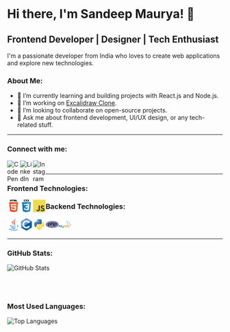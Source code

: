 <!-- Header -->
# Hi there, I'm Sandeep Maurya! 👋

## Frontend Developer | Designer | Tech Enthusiast

I'm a passionate developer from India who loves to create web applications and explore new technologies.

### About Me:

- 🌱 I’m currently learning and building projects with React.js and Node.js.
- 🔭 I’m working on [Excalidraw Clone](https://github.com/sandeep-mz/Excalidraw-clone).
- 👯 I’m looking to collaborate on open-source projects.
- 💬 Ask me about frontend development, UI/UX design, or any tech-related stuff.

---

<!-- Social Media Links -->
### Connect with me:

[<img align="left" alt="CodePen" width="30px" src="https://raw.githubusercontent.com/rahuldkjain/github-profile-readme-generator/master/src/images/icons/Social/codepen.svg" />][codepen]
[<img align="left" alt="LinkedIn" width="30px" src="https://raw.githubusercontent.com/rahuldkjain/github-profile-readme-generator/master/src/images/icons/Social/linked-in-alt.svg" />][linkedin]
[<img align="left" alt="Instagram" width="30px" src="https://raw.githubusercontent.com/rahuldkjain/github-profile-readme-generator/master/src/images/icons/Social/instagram.svg" />][instagram]

<!-- Add more social media links -->

<br />

---

<!-- Languages & Tools -->
### Frontend Technologies:

<!-- Frontend Technologies -->
<img align="left" alt="HTML5" width="30px" src="https://raw.githubusercontent.com/devicons/devicon/master/icons/html5/html5-original-wordmark.svg" />
<img align="left" alt="CSS3" width="30px" src="https://raw.githubusercontent.com/devicons/devicon/master/icons/css3/css3-original-wordmark.svg" />
<img align="left" alt="JavaScript" width="30px" src="https://raw.githubusercontent.com/devicons/devicon/master/icons/javascript/javascript-original.svg" />

### Backend Technologies:
<!-- Backend Technologies -->
<img align="left" alt="Java" width="30px" src="https://raw.githubusercontent.com/devicons/devicon/master/icons/java/java-original.svg" />
<img align="left" alt="C/C++" width="30px" src="https://raw.githubusercontent.com/devicons/devicon/master/icons/c/c-original.svg" />
<img align="left" alt="Python" width="30px" src="https://raw.githubusercontent.com/devicons/devicon/master/icons/python/python-original.svg" />
<img align="left" alt="PHP" width="30px" src="https://raw.githubusercontent.com/devicons/devicon/master/icons/php/php-original.svg" />
<img align="left" alt="MySQL" width="30px" src="https://raw.githubusercontent.com/devicons/devicon/master/icons/mysql/mysql-original-wordmark.svg" />

<br />
<br />

---

<!-- GitHub Stats -->
### GitHub Stats:

![GitHub Stats](https://github-readme-stats.vercel.app/api?username=sandeep-mz&show_icons=true&theme=radical)

<br />
<br />

### Most Used Languages:

![Top Languages](https://github-readme-stats.vercel.app/api/top-langs/?username=sandeep-mz&layout=compact&theme=radical)

<br />
<br />

<!-- Links -->
[codepen]: https://codepen.io/sandeep-mz
[linkedin]: https://linkedin.com/in/sandeepmz
[instagram]: https://instagram.com/sandeep_mz
<!-- Add more social media links -->

